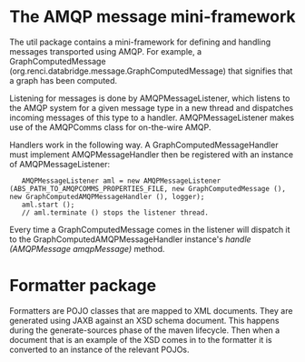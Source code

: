 The AMQP message mini-framework
===============================

The util package contains a mini-framework for defining and handling messages transported using AMQP. For example, a GraphComputedMessage (org.renci.databridge.message.GraphComputedMessage) that signifies that a graph has been computed.

Listening for messages is done by AMQPMessageListener, which listens to the AMQP system for a given message type in a new thread and dispatches incoming messages of this type to a handler. AMQPMessageListener makes use of the AMQPComms class for on-the-wire AMQP.

Handlers work in the following way. A GraphComputedMessageHandler must implement AMQPMessageHandler then be registered with an instance of AMQPMessageListener:

```
   AMQPMessageListener aml = new AMQPMessageListener (ABS_PATH_TO_AMQPCOMMS_PROPERTIES_FILE, new GraphComputedMessage (), new GraphComputedAMQPMessageHandler (), logger);
   aml.start ();
   // aml.terminate () stops the listener thread.
```

Every time a GraphComputedMessage comes in the listener will dispatch it to the GraphComputedAMQPMessageHandler instance's _handle (AMQPMessage amqpMessage)_ method.

Formatter package
=================

Formatters are POJO classes that are mapped to XML documents. They are generated using JAXB against an XSD schema document. This happens during the generate-sources phase of the maven lifecycle. Then when a document that is an example of the XSD comes in to the formatter it is converted to an instance of the relevant POJOs.




